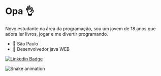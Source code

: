 # Opa 👌
Novo estudante na área da programação, sou um jovem de 18 anos que adora ler livros, jogar e me divertir programando.

- 🌈 São Paulo
- 🌈 Desenvolvedor java WEB

[![Linkedin Badge](https://img.shields.io/badge/-Wendrio%20Vale-3584cc?style=flat-square&logo=Linkedin&logoColor=white&link=https:/https://www.linkedin.com/in/wendriovale/)](https://www.linkedin.com/in/wendriovale/) 

 ![Snake animation](https://github.com/rafaballerini/WendrioV/blob/output/github-contribution-grid-snake.svg)

